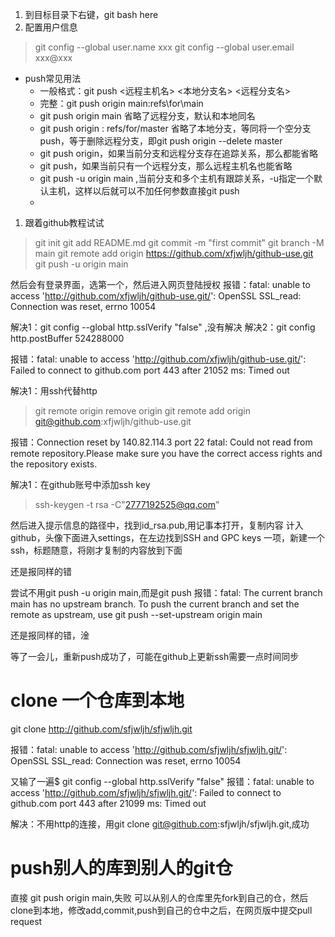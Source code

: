 1. 到目标目录下右键，git bash here
1. 配置用户信息
>git config --global user.name xxx
>git config --global user.email xxx@xxx
* push常见用法
  * 一般格式：git push <远程主机名> <本地分支名> <远程分支名>
  * 完整：git push origin main:refs\for\main
  * git push origin main 省略了远程分支，默认和本地同名
  * git push origin : refs/for/master 省略了本地分支，等同将一个空分支push，等于删除远程分支，即git push origin --delete master
  * git push origin，如果当前分支和远程分支存在追踪关系，那么都能省略
  * git push，如果当前只有一个远程分支，那么远程主机名也能省略 
  * git push -u origin main ,当前分支和多个主机有跟踪关系，-u指定一个默认主机，这样以后就可以不加任何参数直接git push
  * 
1. 跟着github教程试试
>git init
>git add README.md
>git commit -m "first commit"
>git branch -M main
>git remote add origin https://github.com/xfjwljh/github-use.git
> git push -u origin main

然后会有登录界面，选第一个，然后进入网页登陆授权
报错：fatal: unable to access 'http://github.com/xfjwljh/github-use.git/': OpenSSL SSL_read: Connection was reset, errno 10054

解决1：git config --global http.sslVerify "false" ,没有解决
解决2：git config http.postBuffer 524288000

报错：fatal: unable to access 'http://github.com/xfjwljh/github-use.git/': Failed to connect to github.com port 443 after 21052 ms: Timed out

解决1：用ssh代替http 
>git remote origin remove origin
>git remote add origin git@github.com:xfjwljh/github-use.git

报错：Connection reset by 140.82.114.3 port 22
fatal: Could not read from remote repository.Please make sure you have the correct access rights
and the repository exists.

解决1：在github账号中添加ssh key
>ssh-keygen -t rsa -C"2777192525@qq.com"

然后进入提示信息的路径中，找到id_rsa.pub,用记事本打开，复制内容
计入github，头像下面进入settings，在左边找到SSH and GPC keys 一项，新建一个ssh，标题随意，将刚才复制的内容放到下面

还是报同样的错

尝试不用git push -u origin main,而是git push
报错：fatal: The current branch main has no upstream branch.
To push the current branch and set the remote as upstream, use  git push --set-upstream origin main

还是报同样的错，淦

等了一会儿，重新push成功了，可能在github上更新ssh需要一点时间同步


# clone 一个仓库到本地
git clone http://github.com/sfjwljh/sfjwljh.git

报错：fatal: unable to access 'http://github.com/sfjwljh/sfjwljh.git/': OpenSSL SSL_read: Connection was reset, errno 10054

又输了一遍$ git config --global http.sslVerify "false"
报错：fatal: unable to access 'http://github.com/sfjwljh/sfjwljh.git/': Failed to connect to github.com port 443 after 21099 ms: Timed out

解决：不用http的连接，用git clone git@github.com:sfjwljh/sfjwljh.git,成功

# push别人的库到别人的git仓
直接 git push origin main,失败
可以从别人的仓库里先fork到自己的仓，然后clone到本地，修改add,commit,push到自己的仓中之后，在网页版中提交pull request